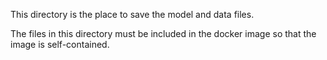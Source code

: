This directory is the place to save the model and data files.

The files in this directory must be included in the docker image so that the image is self-contained.
